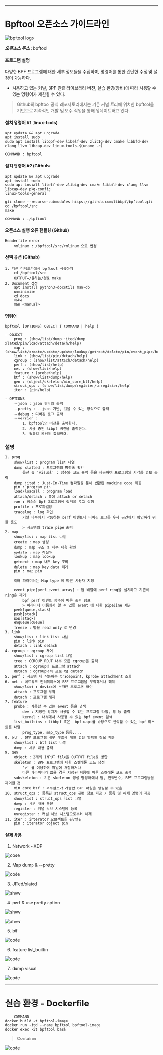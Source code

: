 ***
# Bpftool 오픈소스 가이드라인 

![bpftool logo](./img/bpftool_logo.png)

***오픈소스 주소*** : [bpftool](https://github.com/libbpf/bpftool/)

#### 프로그램 설명
다양한 BPF 프로그램에 대한 세부 정보들을 수집하며, 명령어를 통한 간단한 수정 및 설정이 가능하다.
* 사용하고 있는 커널, BPF 관련 라이브러리 버전, 실습 환경(장비)에 따라 사용할 수 있는 명령어가 제한될 수 있다.

> Github의 bpftool 공식 레포지토리에서는 기존 커널 트리에 위치한 bpftool을 기반으로 지속적인 개발 및 보수 작업을 통해 업데이트하고 있다.

#### 설치 명령어 #1 (linux-tools)

```
apt update && apt upgrade
apt install sudo
sudo apt install libbpf-dev libelf-dev zlib1g-dev cmake libbfd-dev clang llvm libcap-dev linux-tools-$(uname -r)

COMMAND : bpftool
```
#### 설치 명령어 #2 (Github)

```
apt update && apt upgrade
apt install sudo
sudo apt install libelf-dev zlib1g-dev cmake libbfd-dev clang llvm libcap-dev pkg-config
linux-tools-general

git clone --recurse-submodules https://github.com/libbpf/bpftool.git
cd /bpftool/src
make

COMMAND : ./bpftool
```
#### 오픈소스 실행 오류 핸들링 (Github)
```
Headerfile error
	vmlinux : /bpftool/src/vmlinux 으로 변경
```

#### 선택 옵션 (Github)
```
1. 다른 디렉토리에서 bpftool 사용하기
	cd /bpftool/src
	OUTPUT=/원하는/경로 make
2. Document 생성
	apt install python3-docutils man-db
	unminimize
	cd docs
	make
	man <manual>
```
#### 명령어
	bpftool [OPTIONS] OBJECT { COMMAND | help }
```
- OBJECT
	prog : (show/list/dump jited/dump xlated/pin/load/attach/detach/help)
	map : (show/list/create/update/update/lookup/getnext/delete/pin/event_pipe/help)
	link : (show/list/pin/detach/help)
	cgroup : (show/list/attach/detach/help)
	perf : (show/list/help)
	net : (show/list/help)
	feature : (probe/help)
	btf : (show/list/dump/help)
	gen : (object/skeleton/min_core_btf/help)
	struct_ops : (show/list/dump/register/unregister/help)
	iter : (pin/help)

- OPTIONS 
	--json : json 형식의 출력
	--pretty : --json 기반, 읽을 수 있는 양식으로 출력
	--debug : 디버깅 로그 출력
	--version : 
		1. bpftool의 버전을 출력한다. 
		2. 사용 중인 libpf 버전을 출력한다. 
		3. 컴파일 옵션을 출력한다.
```
### 설명
```
1. prog
	show/list : program list 나열
	dump xlatted : 프로그램의 명령줄 확인
		옵션 중 'visual' : 함수와 코드 블럭 등을 제공하여 프로그램의 시각화 정보 출력
	dump jited : Just-In-Time 컴파일을 통해 변환된 machine code 제공
	pin : program pin
	load/loadall : program load
	attach/detach : 훅에 attach or detach
	run : 임의의 Bpf 프로그램에 입력을 주고 실행
	profile : 프로파일링
	tracelog : log 확인
		커널 내부에서 작동하는 perf 이벤트나 디버깅 로그를 유저 공간에서 확인하기 위한 용도
		> 시스템의 trace pipe 출력
2. map
	show/list : map list 나열
	create : map 생성
	dump : map 구조 및 세부 내용 확인
	update : map 최신화
	lookup : map lookup
	getnext : map 내부 key 조회
	delete : map key data 제거
	pin : map pin
	
	이하 파라미터는 Map type 에 따른 사용자 지정
	
	event_pipe[perf_event_array] : 맵 배열에 perf ring을 설치하고 기존의 ring은 제거
		bpf perf 이벤트 함수에 따른 출력 덤프
		> 파라미터 이름에서 알 수 있듯 event 에 대한 pipeline 제공
	peek[queue,stack]
	push[stack]
	pop[stack]
	enqueue[queue]
	freeze : 맵을 read only 로 변경 
3. link
	show/list : link list 나열
	pin : link pin
	detach : link detach
4. cgroup : cgroup 제어
	show/list : cgroup list 나열
	tree : CGROUP_ROUT 내부 모든 cgroup을 출력
	attach : cgroup에 프로그램 attach
	detach : cgroup에서 프로그램 detach
5. perf : 시스템 내 작동하는 tracepoint, kprobe attachment 조회
6. net : 네트워크 인터페이스에 BPF 프로그램을 부착하거나 해제
	show/list : device에 부착된 프로그램 확인
	attach : 프로그램 부착
	detach : 프로그램 해제
7. feature
	probe : 사용할 수 있는 event 등을 검색 
		dev : 지정한 장치가 사용할 수 있는 프로그램 타입, 맵 등 출력
		kernel : 내부에서 사용할 수 있는 bpf event 검색
	list_builtins : libbpf 혹은  bpf uapi를 바탕으로 인식할 수 있는 bpf 리스트를 나열
		prog_type, map_type 등등....
8. btf : BPF 프로그램 내부 구조에 대한 간단 명확한 정보 제공
	show/list : btf list 나열
	dump : 세부 내용 출력
9. gen
	object : 2개의 INPUT file을 OUTPUT file로 병합
	skeleton : BPF 프로그램에 대한 스켈레톤 코드 생성
		'>' 를 이용하여 파일에 저장하거나
		다른 파라미터가 없을 경우 지정된 이름에 따른 스켈레톤 코드 출력
	subskeleton : 기존 skeleton 생성 명령어에서 맵, 전역변수, BPF 프로그램등을 제외한 것
	min_core_btf : 외부참조가 가능한 BTF 파일을 생성할 수 있음
10. struct_ops : 등록된 struct_ops 관련 정보 제공 / 등록 및 해제 명령어 제공
	show/list : struct_ops list 나열
	dump : 세부 내용 확인
	register : 커널 서브 시스템에 등록
	unregister : 커널 서브 시스템으로부터 해제
11. iter : interator 오브젝트를 핀/언핀
	pin : iterator object pin
```
#### 실제 사용
1. Network - XDP

![code](./img/Network_bpftool.gif)

2. Map dump & --pretty

![code](./img/j_map_dump.png)

3.  JITed/xlated

![show](./img/bpftool_xlated_jited.jpg)

4.  perf & use pretty option

![show](./img/bpftool_perf.jpg)

![show](./img/bpftool_perf2.jpg)

5.  btf

![code](./img/bpftool_btf.jpg)

6.  feature list_builtin

![code](./img/bpftool_feature.jpg)

7.  dump visual	

![code](./img/bpftool_dump_visual.png)
 

---
# 실습 환경 - Dockerfile

```
	COMMAND
docker build -t bpftool-image .
docker run -itd --name bpftool bpftool-image
docker exec -it bpftool bash

```
> Container

![code](./img/bpftool_docker.jpg)

